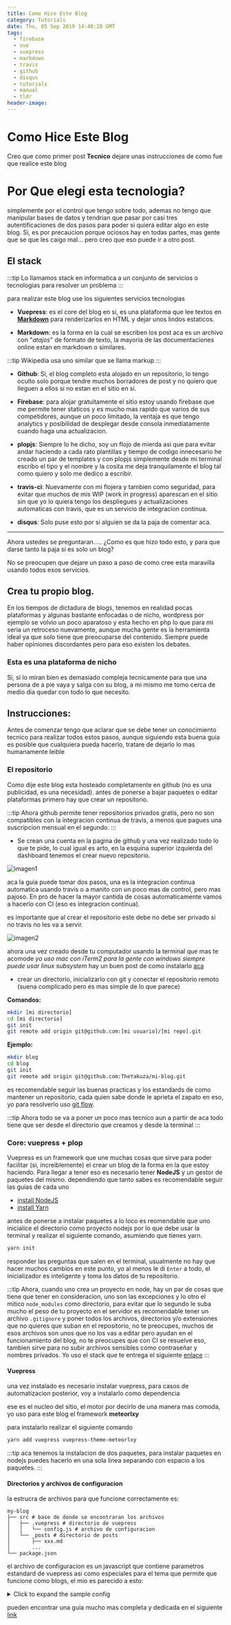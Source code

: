 ```yaml
---
title: Como Hice Este Blog
category: Tutorials
date: Thu, 05 Sep 2019 14:40:28 GMT
tags:
  - firebase
  - vue
  - vuepress
  - markdown
  - travis
  - github
  - disqus
  - tutorials
  - manual
  - tldr
header-image:
---
```

# Como Hice Este Blog

Creo que como primer post **Tecnico** dejare unas instrucciones de como fue que realice este blog

# Por Que elegi esta tecnologia?

simplemente por el control que tengo sobre todo, ademas no tengo que manipular bases de datos y tendrian que pasar por casi tres autentificaciones de dos pasos para poder si quiera editar algo en este blog. Si, es por precaucion porque ociosos hay en todas partes, mas gente que se que les caigo mal... pero creo que eso puede ir a otro post.

## El stack

:::tip
Lo llamamos stack en informatica a un conjunto de servicios o tecnologias para resolver un problema
:::

para realizar este blog use los siguientes servicios tecnologias

- **Vuepress**: es el core del blog en si, es una plataforma que lee textos en [**Markdown**](https://github.com/adam-p/markdown-here/wiki/Markdown-Cheatsheet) para renderizarlos en HTML y dejar unos lindos estaticos.

- **Markdown**: es la forma en la cual se escriben los post aca es un archivo con "*atajos*" de formato de texto, la mayoria de las documentaciones online estan en markdown o similares.

:::tip
Wikipedia usa uno similar que se llama markup
:::

- **Github**: Si, el blog completo esta alojado en un repositorio, lo tengo oculto solo porque tendre muchos borradores de post y no quiero que lleguen a ellos si no estan en el sitio en si.

- **Firebase**: para alojar gratuitamente el sitio estoy usando firebase que me permite tener staticos y es mucho mas rapido que varios de sus competidores, aunque un poco limitado, la ventaja es que tengo analytics y posibilidad de desplegar desde consola inmediatamente cuando haga una actualizacion.

- **plopjs**: Siempre lo he dicho, soy un flojo de mierda asi que para evitar andar haciendo a cada rato plantillas y tiempo de codigo innecesario he creado un par de templates y con plopjs simplemente desde mi terminal escribo el tipo y el nombre y la cosita me deja tranquilamente el blog tal como quiero y solo me dedico a escribir.

- **travis-ci**: Nuevamente con mi flojera y tambien como seguridad, para evitar que muchos de mis WIP (work in progress) aparescan en el sitio sin que yo lo quiera tengo los despliegues y actualizaciones automaticas con travis, que es un servicio de integracion continua.

- **disqus**: Solo puse esto por si alguien se da la paja de comentar aca.

---

Ahora ustedes se preguntaran..... ¿Como es que hizo todo esto, y para que darse tanto la paja si es solo un blog?

No se preocupen que dejare un paso a paso de como cree esta maravilla usando todos esos servicios.

## Crea tu propio blog.

En los tiempos de dictadura de blogs, tenemos en realidad pocas plataformas y algunas bastante enfocadas o de nicho, wordpress por ejemplo se volvio un poco aparatoso y esta hecho en php lo que para mi seria un retroceso nuevamente, aunque mucha gente es la herramienta ideal ya que solo tiene  que preocuparse del contenido. Siempre puede haber opiniones discordantes pero para eso existen los debates.

### Esta es una plataforma de nicho

Si, si lo miran bien es demasiado compleja tecnicamente para que una persona de a pie vaya y salga con su blog, a mi mismo me tomo cerca de medio dia quedar con todo lo que necesito.

## Instrucciones:

Antes de comenzar tengo que aclarar que se debe tener un conocimiento tecnico para realizar todos estos pasos, aunque siguiendo esta buena guia es posible que cualquiera pueda hacerlo, tratare de dejarlo lo mas humanamente leible

### El repositorio
Como dije este blog esta hosteado completamente en github (no es una publicidad, es una necesidad). antes de ponerse a bajar paquetes o editar plataformas primero hay que crear un repositorio.

:::tip
Ahora github permite tener repositorios privados gratis, pero no son compatibles con la integracion continua de travis, a menos que pagues una suscripcion mensual en el segundo.
:::

- Se crean una cuenta en la pagina de github y una vez realizado todo lo que te pide, lo cual igual es arto, en la esquina superior izquierda del dashboard tenemos el crear nuevo repositorio.

![imagen1](/img/como_hice_este_blog/imagen1.png)

aca la guia puede tomar dos pasos, una es la integracion continua automatica usando travis o a manito con un poco mas de control, pero mas pajoso. En pro de hacer la mayor cantida de cosas automaticamente vamos a hacerlo con CI (eso es integracion continua).

es importante que al crear el repositorio este debe no debe ser privado si no travis no les va a servir.

![imagen2](/img/como_hice_este_blog/imagen2.png)

ahora una vez creado desde tu computador usando la terminal que mas te acomode *yo uso mac con iTerm2 para la gente con windows siempre puede usar linux subsystem* hay un buen post de como instalarlo [aca](https://medium.com/karibu-blog/usando-bash-nativo-con-linux-subsystem-for-windows-10-e6d3c49806a)

- crear un directorio, inicializarlo con git y conectar el repositorio remoto (suena complicado pero es mas simple de lo que parece)


**Comandos:**
```bash
mkdir [mi directorio]
cd [mi directorio]
git init
git remote add origin git@github.com:[mi usuario]/[mi repo].git
```

**Ejemplo:**
```bash
mkdir blog
cd blog
git init
git remote add origin git@github.com:TheYakuza/mi-blog.git
```

es recomendable seguir las buenas practicas y los estandards de como mantener un repositorio, cada quien sabe donde le aprieta el zapato en eso, yo para resolverlo uso [git flow](https://danielkummer.github.io/git-flow-cheatsheet/).

:::tip
Ahora todo se va a poner un poco mas tecnico aun a partir de aca todo tiene que ser desde el directorio que creamos y desde la terminal
:::

### Core: vuepress + plop

Vuepress es un framework que une muchas cosas que sirve para poder facilitar (si, increiblemente) el crear un blog de la forma en la que estoy haciendo. Para llegar a tener eso es necesario tener **NodeJS** y un gestor de paquetes del mismo. dependiendo que tanto sabes es recomendable seguir las guias de cada uno

- [install NodeJS](https://nodejs.org/es/)
- [install Yarn](https://yarnpkg.com/en/docs/install)

antes de ponerse a instalar paquetes a lo loco es reomendable que uno inicialice el directorio como proyecto nodejs por lo que debe usar la terminal y realizar el siguiente comando, asumiendo que tienes yarn.

```bash
yarn init
```
responder las preguntas que salen en el terminal, usualmente no hay que hacer muchos cambios en este punto, yo al menos le di `Enter` a todo, el inicializador es inteligente y toma los datos de tu repositorio.

:::tip
Ahora, cuando uno crea un proyecto en node, hay un par de cosas que tiene que tener en consideracion, uno son las excepciones y lo otro el mitico `node_modules` como directorio, para evitar que lo segundo le suba mucho el peso de tu proyecto en el servidor es recomendable tener un archivo `.gitignore` y poner todos los archivos, directorios y/o extensiones que no quieres que suban en el repositorio, no te preocupes, muchos de esos archivos son unos que no los vas a editar pero ayudan en el funcionamiento del blog, no te preocupes que con CI se resuelve eso, tambien sirve para no subir archivos sensibles como contraseñar y nombres privados. Yo uso el stack que te entrega el siguiente [enlace](https://gitignore.io/api/vue,node,linux,macos,windows,firebase)
:::

#### Vuepress
una vez instalado es necesario instalar vuepress, para casos de automatizacion posterior, voy a instalarlo como dependencia

ese es el nucleo del sitio, el motor por decirlo de una manera mas comoda, yo uso para este blog el framework **meteorlxy**

para instalarlo realizar el siguiente comando

```bash
yarn add vuepress vuepress-theme-meteorlxy
```

:::tip
aca tenemos la instalacion de dos paquetes, para instalar paquetes en nodejs puedes hacerlo en una sola linea separando con espacio a los paquetes.
:::

#### Directorios y archivos de configuracion

la estrucra de archivos para que funcione correctamente es:

```
my-blog
├── src # base de donde se encontraran los archivos
│   ├── .vuepress # directorio de vuepress
│   │   └── config.js # archivo de configuracion
│   └── _posts # directorio de posts
│       ├── xxx.md
│       ...
└── package.json
```

el archivo de configuracion es un javascript que contiene parametros estandard de vuepress asi como especiales para el tema que permite que funcione como blogs, el mio es parecido a esto:


<details>

<summary>Click to expand the sample config</summary>

```javascript
module.exports = {
  title: 'Nicolas\'s Blog',
  description: 'Blog surtido de ideas y cosas que salen',
  locales: {
    '/': {
      lang: 'en-US',
    },
  },
  theme: 'meteorlxy',
  port: 3000,
  serviceWorker: true,
  evergreen: true,
  markdown: {
    anchor: { permalink: true },
    toc: { includeLevel: [1, 2, 3] }
  },

  themeConfig: {
    comments: false,
    lang: 'en-US',
    personalInfo: {
      nickname: 'Nicolas',
      description: 'Tech Leader</br>FullStack Developer</br>DevOps</br>Blogger',
      email: '',
      location: 'Santiago, RM, Chile',
      avatar: '/img/avatar.jpg',
      sns: {
        github: {
          account: 'TheYakuza',
          link: 'https://github.com/TheYakuza/',
        },
        twitter: {
          account: '_makunga',
          link: 'https://twitter.com/_makunga',
        },
        linkedin: {
          account: 'nicolas martinez villarroel',
          link: 'https://www.linkedin.com/in/pedro-nicolas-martinez-v/',
        },
        instagram: {
          account: 'themakunga',
          link: 'https://instagram.com/themakunga/',
        },
      },
    },
    header: {
      background: {
        url: '/img/deader.png',
        useGeo: false,
      },
      showTitle: false,
    },
    lastUpdated: true,
    nav: [
      { text: 'Home', link: '/', exact: true },
      { text: 'Posts', link: '/posts/', exact: false },
    ],
    pagination: {
      perPage: 10,
    },

    // Default Pages (Optional, the default value of all pages is `true`)
    defaultPages: {
      // Allow theme to add Home page (url: /)
      home: true,
      // Allow theme to add Posts page (url: /posts/)
      posts: true,
    },
  },
};
```
</details>

pueden encontrar una guia mucho mas completa y dedicada en el siguiente [link](https://vuepress-theme-meteorlxy.meteorlxy.cn/posts/2019/02/27/theme-guide-en.html)

<disqus />
